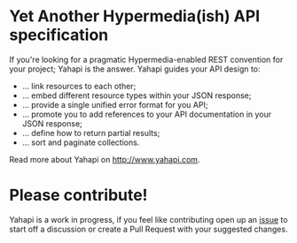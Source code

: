 # Yet Another Hypermedia(ish) API specification

If you're looking for a pragmatic Hypermedia-enabled REST convention for your project; Yahapi is the answer. Yahapi guides your API design to:

- … link resources to each other;
- … embed different resource types within your JSON response;
- … provide a single unified error format for you API;
- … promote you to add references to your API documentation in your JSON response;
- … define how to return partial results;
- … sort and paginate collections.

Read more about Yahapi on <http://www.yahapi.com>.

# Please contribute!

Yahapi is a work in progress, if you feel like contributing open up an [issue](https://github.com/nielskrijger/yahapi/issues) to start off a discussion or create a Pull Request with your suggested changes.
